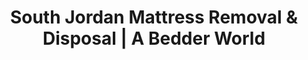 ---
layout: location.njk
title: "South Jordan Mattress Removal & Disposal | A Bedder World"
description: "Professional mattress removal in South Jordan, Utah. Daybreak community specialists serving growing families and tech professionals. Next-day service for Salt Lake County's fastest-growing suburb."
permalink: "/mattress-removal/utah/salt-lake-city/south-jordan/"
city: "South Jordan"
state: "Utah"
stateAbbr: "UT"
stateSlug: "utah"
tier: 2
parentMetro: "salt-lake-city"
coordinates: 
  lat: 40.5622
  lng: -111.9297
pricing:
  startingPrice: 115
  single: 115
  queen: 145
  king: 170
  boxSpring: 25
zipCodes: ["84009", "84095"]
neighborhoods: [
  {
    "name": "Daybreak Community",
    "zipCodes": ["84009"]
  },
  {
    "name": "South Station Village", 
    "zipCodes": ["84009"]
  },
  {
    "name": "Lakeside Village",
    "zipCodes": ["84009"]
  },
  {
    "name": "The Upper Villages",
    "zipCodes": ["84009"]
  },
  {
    "name": "The North District",
    "zipCodes": ["84095"]
  },
  {
    "name": "SoDa Row District",
    "zipCodes": ["84009"]
  },
  {
    "name": "Jordan River Parkway Area",
    "zipCodes": ["84095"]
  },
  {
    "name": "South Jordan Towne Center Area",
    "zipCodes": ["84095"]
  },
  {
    "name": "TRAX Station Districts",
    "zipCodes": ["84009", "84095"]
  },
  {
    "name": "Active Adult Village",
    "zipCodes": ["84009"]
  }
]
nearbyCities: [
  {
    "name": "West Jordan",
    "slug": "west-jordan",
    "distance": 6,
    "isSuburb": true
  },
  {
    "name": "Salt Lake City",
    "slug": "salt-lake-city",
    "distance": 18,
    "isSuburb": false
  }
]
reviews:
  count: 142
  featured:
    - author: "Jennifer M."
      rating: 5
      text: "Moving out of our Daybreak home and needed two king mattresses gone before the new owners moved in. They came the same day I called!"
    - author: "David"
      rating: 5
      text: "Kids outgrew their beds. Three mattresses plus box springs - handled it all in one trip while we were at soccer practice."
    - author: "Maria & Carlos T."
      rating: 4
      text: "Great service. Much easier than trying to figure out where to take them ourselves."
    - author: "Ryan"
      rating: 5
      text: "Our TRAX commute means no truck, no time for disposal runs. Professional team made it simple. Lakeside Village pickup went perfectly - they navigated our narrow streets with no issues."
    - author: "Sarah L."
      rating: 5
      text: "Daybreak community recommended them. Quick response and fair pricing."
    - author: "Mike & Susan"
      rating: 4
      text: "Second time using them after our move to South Jordan. Consistent quality service both times."

pageContent:
  heroDescription: "Next-day mattress pickup throughout South Jordan, Utah. Professional mattress removal and disposal service for residents and businesses. Over 1 million mattresses recycled nationwide - serving Daybreak and growing communities."

  aboutService: "A Bedder World provides professional mattress removal and disposal service throughout South Jordan, Utah with next-day pickup designed for busy families and professionals. Our eco-friendly service eliminates the hassle of transporting mattresses to disposal facilities yourself, offering convenient door-to-door pickup that works around your schedule. We serve all South Jordan neighborhoods from established areas to the rapidly growing Daybreak community, handling everything from single mattress pickup to multi-unit removals for property managers and businesses. With over 1 million mattresses recycled nationwide, we ensure responsible disposal that keeps materials out of landfills. South Jordan residents currently face limitations with municipal special garbage pickup that has size restrictions and doesn't guarantee mattress acceptance, requiring personal transport to county facilities with specific payment requirements. Our professional service eliminates these inconveniences with flexible scheduling, proper equipment, and licensed disposal that meets all local regulations while supporting environmental responsibility."

  serviceAreasIntro: "Professional mattress pickup throughout South Jordan's family neighborhoods and growing communities:"

  regulationsCompliance: "South Jordan residents navigate municipal waste services through Ace Recycling and Disposal with special garbage pickup requiring $15 fees and 5×5×5 size restrictions that may not accommodate king mattresses, plus county facilities requiring credit/debit payments only and personal transport to Salt Lake Valley Landfill where mattresses cost $18 each with 6-piece residential limits. The current system's limitations particularly challenge South Jordan's growing population of 77,487 residents managing family moves, new home purchases in Daybreak community, and busy professional schedules that don't align with facility hours and transport requirements. These constraints create significant difficulties for South Jordan's tech-savvy families managing frequent furniture upgrades, TRAX commuters without trucks, and new residents unfamiliar with county disposal procedures. Our professional service eliminates these municipal limitations with next-day availability that bypasses facility schedules, door-to-door convenience that serves busy families, flexible payment options, and reliable service that accommodates the practical needs of Utah's fastest-growing suburb."

  environmentalImpact: "Our South Jordan service diverts 85% of mattress materials from Salt Lake Valley Landfill and Trans-Jordan Landfill through certified Utah recycling networks, supporting environmental stewardship that aligns with this growing community's commitment to responsible development and the conservation values that complement South Jordan's proximity to Wasatch Mountain recreation and Jordan River Parkway. After serving Daybreak families, tech professionals, established neighborhood residents, and new home buyers throughout South Jordan, we've recycled 12,800 mattresses (512,000 pounds) contributing to Utah's waste reduction initiatives and supporting the environmental responsibility expected by residents who value both outdoor recreation access and sustainable community growth. This regional processing reduces transportation emissions while supporting Utah's circular economy including steel reclamation for manufacturing, foam reprocessing for furniture production, and textile recovery serving the area's family-based economy, maintaining the environmental stewardship that helps South Jordan balance rapid growth with conservation of the natural resources and scenic beauty that define life near the Wasatch Mountains."

  howItWorksScheduling: "Family-friendly and professional scheduling designed for South Jordan's unique blend of growing families, tech professionals, and community-focused lifestyle. We coordinate around busy family schedules, TRAX commute timing, new home moves, and the reliable service expectations of this environmentally-conscious suburb."

  howItWorksService: "Our team specializes in South Jordan's distinctive combination of family values and professional convenience. We accommodate new home move-in schedules seamlessly, handle growing family needs professionally, coordinate around TRAX commuter schedules reliably, navigate Daybreak community access respectfully, and deliver the quality service that honors both the environmental responsibility and family-focused values that define life in Utah's premier family suburb."

  howItWorksDisposal: "Licensed transport to certified Utah recycling facilities where materials support regional sustainability programs and environmental standards that reflect both family community values and the conservation heritage of residents who chose South Jordan for its proximity to Wasatch Mountain recreation. Steel springs and foam components contribute to the regional circular economy while supporting South Jordan's role as Utah's fastest-growing family suburb, maintaining the environmental stewardship that helped this community become a model for responsible growth that balances family housing needs with conservation of the scenic mountain and Jordan River resources that make South Jordan a premier suburban destination."

  sidebarStats:
    mattressesRemoved: "12800"

faqs:
  - question: "How quickly can you remove my mattress in South Jordan?"
    answer: "We provide next-day pickup throughout South Jordan including Daybreak Community, South Station Village, Lakeside Village, The North District, SoDa Row area, and all neighborhoods from TRAX station districts to Jordan River Parkway areas. Flexible scheduling accommodates family schedules and professional needs."
    
  - question: "Do you work with Daybreak community residents and new home buyers?"
    answer: "Absolutely. We understand new home move-in timelines, community access procedures, and the needs of growing families in master-planned communities. We coordinate with Daybreak's various villages and work with property managers for smooth service delivery."
    
  - question: "Can you accommodate TRAX commuters and busy professional schedules?"
    answer: "Yes, we specialize in serving South Jordan's commuter families and tech professionals. We understand TRAX schedules, busy family routines, and work around professional commitments to provide convenient pickup timing that fits your lifestyle."
    
  - question: "What's included in your South Jordan mattress removal service?"
    answer: "Complete service includes pickup from Daybreak homes, established neighborhoods, new construction areas, and business locations. We handle family schedule coordination, new home move accommodations, community access requirements, and eco-friendly recycling through certified Utah facilities."
    
  - question: "Do you serve both established neighborhoods and new Daybreak areas?"
    answer: "Definitely. We work throughout South Jordan from long-established areas near Jordan River Parkway to the newest Daybreak village developments. Our service adapts to both traditional neighborhood needs and the requirements of master-planned community residents."
    
  - question: "How do you handle South Jordan's municipal waste pickup limitations?"
    answer: "We work independently of Ace Recycling's special garbage pickup size restrictions and fee requirements. No need to worry about 5×5×5 limits or uncertain mattress acceptance. We handle everything with our own licensed disposal process that accommodates busy family schedules."
    
  - question: "Can you work around family schedules and community events?"
    answer: "Yes, we accommodate South Jordan's family-focused lifestyle including soccer schedules, school events, community activities, and the busy routines of growing families. We provide flexible service timing that works around your family's needs."
    
  - question: "What happens to mattresses after pickup in South Jordan?"
    answer: "Mattresses go to certified Utah recycling facilities where 85% of materials including steel springs, foam, and fabric are separated for reuse. This supports the environmental responsibility expected by South Jordan residents who value both family community living and conservation stewardship, contributing to Utah's sustainability initiatives and the responsible resource management that helps South Jordan maintain its reputation as a premier family suburb while balancing rapid growth with environmental protection of the Wasatch Mountain foothills and Jordan River corridor that define this distinctive Salt Lake County community."
---